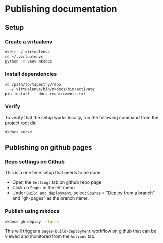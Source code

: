 # Publishing documentation

## Setup

### Create a virtualenv

```bash
mkdir ~/.virtualenvs
cd ~/.virtualenvs
python -m venv mkdocs

```

### Install dependencies

```bash
cd /path/to/tapestry/repo
. ~/.virtualenvs/bin/mkdocs/bin/activate
pip install -r docs-requirements.txt
```

### Verify

To verify that the setup works locally, run the following command from
the project root dir.

```bash
mkdocs serve
```

## Publishing on github pages

### Repo settings on Github

This is a one time setup that needs to be done.

- Open the `Settings` tab on github repo page
- Click on `Pages` in the left menu
- Under `Build and deployment`, select `Source` = "Deploy from a
  branch" and "gh-pages" as the branch name.

### Publish using mkdocs

```bash
mkdocs gh-deploy --force
```

This will trigger a `pages-build-deployment` workflow on github that
can be viewed and monitored from the `Actions` tab.
